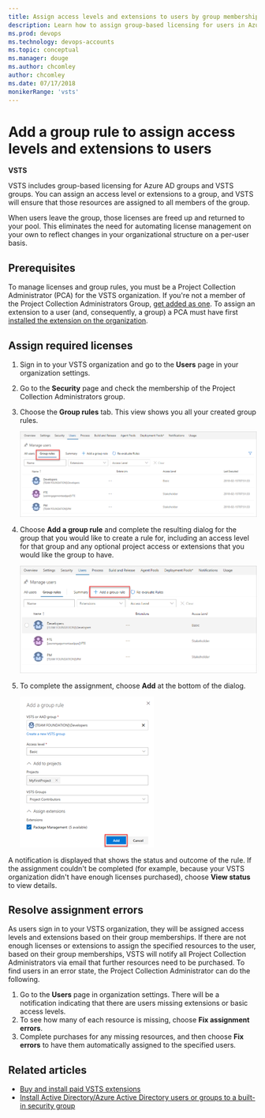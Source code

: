 ```yaml
---
title: Assign access levels and extensions to users by group membership
description: Learn how to assign group-based licensing for users in Azure AD and VSTS groups by adding a group rule.
ms.prod: devops
ms.technology: devops-accounts
ms.topic: conceptual
ms.manager: douge
ms.author: chcomley
author: chcomley
ms.date: 07/17/2018
monikerRange: 'vsts'
---
```

# Add a group rule to assign access levels and extensions to users

**VSTS**

VSTS includes group-based licensing for Azure AD groups and VSTS groups.
You can assign an access level or extensions to a group, and VSTS will ensure that those resources are assigned to all members of the group.

When users leave the group, those licenses are freed up and returned to your pool.
This eliminates the need for automating license management on your own to reflect changes in your organizational structure on a per-user basis.

## Prerequisites

To manage licenses and group rules, you must be a Project Collection Administrator (PCA) for the VSTS organization. If you're not a member of the Project Collection Administrators Group, [get added as one](../../organizations/security/set-project-collection-level-permissions.md).
To assign an extension to a user (and, consequently, a group) a PCA must have first [installed the extension on the organization](../../marketplace/install-vsts-extension.md).

## Assign required licenses

1. Sign in to your VSTS organization and go to the **Users** page in your organization settings.
2. Go to the **Security** page and check the membership of the Project Collection Administrators group.
3. Choose the **Group rules** tab. This view shows you all your created group rules.

   ![view-group-rules](_img/manage-group-licensing/view-group-rules.PNG)

4. Choose **Add a group rule** and complete the resulting dialog for the group that you would like to create a rule for, including an access level for that group and any optional project access or extensions that you would like the group to have.

    ![choose-add-group-rule](_img/manage-group-licensing/add-a-group-rule.png)

5. To complete the assignment, choose **Add** at the bottom of the dialog.

    ![choose-add-to-add-group-rule](_img/manage-group-licensing/adding-group-rule.png)

A notification is displayed that shows the status and outcome of the rule. If the assignment couldn't be completed (for example, because your VSTS organization didn't have enough licenses purchased), choose **View status** to view details.

## Resolve assignment errors

As users sign in to your VSTS organization, they will be assigned access levels and extensions based on their group memberships. If there are not enough licenses or extensions to assign the specified resources to the user, based on their group memberships, VSTS will notify all Project Collection Administrators via email that further resources need to be purchased. To find users in an error state, the Project Collection Administrator can do the following.

1. Go to the **Users** page in organization settings. There will be a notification indicating that there are users missing extensions or basic access levels.
2. To see how many of each resource is missing, choose **Fix assignment errors**.
3. Complete purchases for any missing resources, and then choose **Fix errors** to have them automatically assigned to the specified users.

## Related articles

* [Buy and install paid VSTS extensions](../../marketplace/install-paid-vsts-extension.md)
* [Install Active Directory/Azure Active Directory users or groups to a built-in security group](../security/add-ad-aad-built-in-security-groups.md)
